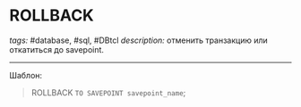 # ROLLBACK
*tags:* #database, #sql, #DBtcl 
*description:* отменить транзакцию или откатиться до savepoint.

---

Шаблон:
>ROLLBACK `TO SAVEPOINT savepoint_name`;

